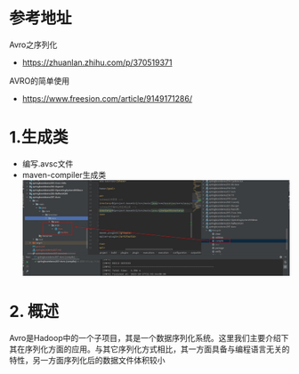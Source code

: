 # 参考地址
Avro之序列化
- https://zhuanlan.zhihu.com/p/370519371

AVRO的简单使用
- https://www.freesion.com/article/9149171286/

# 1.生成类
- 编写.avsc文件
- maven-compiler生成类
![](img/生成User类.jpg)

# 2. 概述
Avro是Hadoop中的一个子项目，其是一个数据序列化系统。这里我们主要介绍下其在序列化方面的应用。与其它序列化方式相比，其一方面具备与编程语言无关的特性，另一方面序列化后的数据文件体积较小